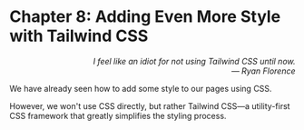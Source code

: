 # Chapter 8: Adding Even More Style with Tailwind CSS

<div style="text-align: right"> <i> I feel like an idiot for not using Tailwind CSS until now. <br> — Ryan Florence </i> </div>

We have already seen how to add some style to our pages using CSS.

However, we won't use CSS directly, but rather Tailwind CSS—a utility-first CSS framework that greatly simplifies the styling process.
